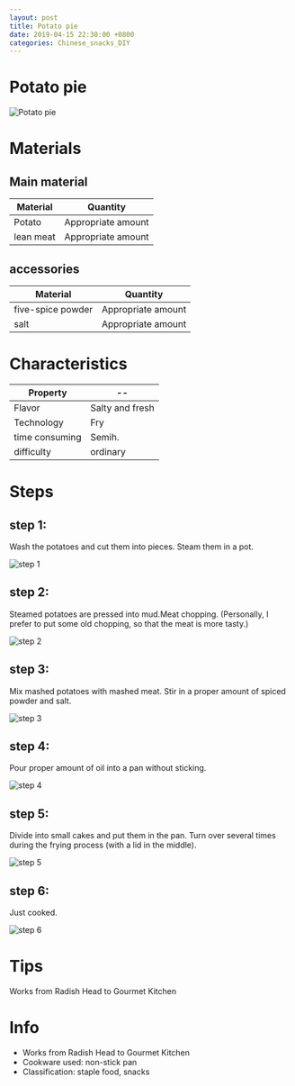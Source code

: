 ```yaml
---
layout: post
title: Potato pie
date: 2019-04-15 22:30:00 +0800
categories: Chinese_snacks_DIY
---
```


# Potato pie

![Potato pie]({{site.baseurl}}/img/402444/402444.jpg)

# Materials


## Main material

Material|Quantity
--|--
Potato|Appropriate amount
lean meat|Appropriate amount

## accessories

Material|Quantity
--|--
five-spice powder|Appropriate amount
salt|Appropriate amount

# Characteristics

Property|--
--|--
Flavor|Salty and fresh
Technology|Fry
time consuming|Semih.
difficulty|ordinary

# Steps

## step 1:

Wash the potatoes and cut them into pieces. Steam them in a pot.

![step 1]({{site.baseurl}}/img/402444/1.jpg)

## step 2:

Steamed potatoes are pressed into mud.Meat chopping. (Personally, I prefer to put some old chopping, so that the meat is more tasty.)

![step 2]({{site.baseurl}}/img/402444/2.jpg)

## step 3:

Mix mashed potatoes with mashed meat. Stir in a proper amount of spiced powder and salt.

![step 3]({{site.baseurl}}/img/402444/3.jpg)

## step 4:

Pour proper amount of oil into a pan without sticking.

![step 4]({{site.baseurl}}/img/402444/4.jpg)

## step 5:

Divide into small cakes and put them in the pan. Turn over several times during the frying process (with a lid in the middle).

![step 5]({{site.baseurl}}/img/402444/5.jpg)

## step 6:

Just cooked.

![step 6]({{site.baseurl}}/img/402444/6.jpg)

# Tips

Works from Radish Head to Gourmet Kitchen

# Info

- Works from Radish Head to Gourmet Kitchen
- Cookware used: non-stick pan
- Classification: staple food, snacks